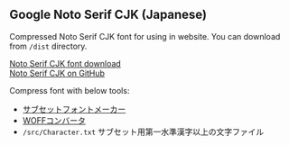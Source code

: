 ## Google Noto Serif CJK (Japanese)

Compressed Noto Serif CJK font for using in website.
You can download from `/dist` directory.

[Noto Serif CJK font download](https://www.google.com/get/noto)  
[Noto Serif CJK on GitHub](https://github.com/googlei18n/noto-cjk)  

Compress font with below tools:
- [サブセットフォントメーカー](http://opentype.jp/subsetfontmk.htm)
- [WOFFコンバータ](http://opentype.jp/woffconv.htm)
- `/src/Character.txt` サブセット用第一水準漢字以上の文字ファイル
